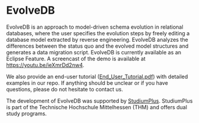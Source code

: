 # EvolveDB
EvolveDB is an approach to model-driven schema evolution in relational databases, where the user specifies the evolution steps by freely editing a database model extracted by reverse engineering. EvolveDB analyzes the differences between the status quo and the evolved model structures and generates a data migration script. EvolveDB is currently available as an Eclipse Feature.
A screencast of the demo is available at https://youtu.be/ieXmrDd2nw4. 

We also provide an end-user tutorial ([End_User_Tutorial.pdf](https://github.com/tekw24/evolveDB/files/9819474/End_User_Tutorial.pdf))  with detailed examples in our repo. If anything should be unclear or if you have questions, please do not hesitate to contact us.



The development of EvolveDB was supported by [StudiumPlus](https://www.studiumplus.de/sp/). StudiumPlus is part of the Technische Hochschule Mittelhessen (THM) and offers dual study programs. 

